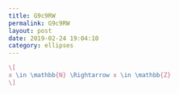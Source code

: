 ```yaml
---
title: G9c9RW
permalink: G9c9RW
layout: post
date: 2019-02-24 19:04:10
category: ellipses
---
```


```latex
\[
x \in \mathbb{N} \Rightarrow x \in \mathbb{Z}
\]
```